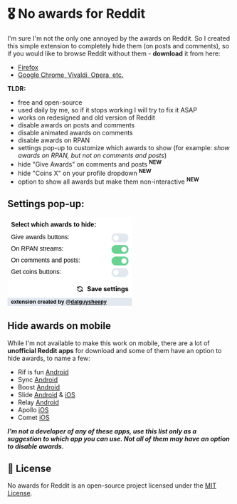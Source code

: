 # 🎖️ No awards for Reddit

I'm sure I'm not the only one annoyed by the awards on Reddit. So I created this simple extension to completely hide them (on posts and comments), so if you would like to browse Reddit without them - **download** it from here:

-   [Firefox](https://addons.mozilla.org/en-US/firefox/addon/no-awards-for-reddit/)
-   [Google Chrome, Vivaldi, Opera, etc.](https://chrome.google.com/webstore/detail/no-awards-for-reddit/ehpnjdkpdllckhmbglbpdbmddcnloeep)

**TLDR:**

-   free and open-source
-   used daily by me, so if it stops working I will try to fix it ASAP
-   works on redesigned and old version of Reddit
-   disable awards on posts and comments
-   disable animated awards on comments
-   disable awards on RPAN
-   settings pop-up to customize which awards to show (for example: _show awards on RPAN, but not on comments and posts_)
-   hide "Give Awards" on comments and posts <sup>**NEW**</sup>
-   hide "Coins X" on your profile dropdown <sup>**NEW**</sup>
-   option to show all awards but make them non-interactive <sup>**NEW**</sup>

## Settings pop-up:

![settings pop-up](settings.png)

## Hide awards on mobile

While I'm not available to make this work on mobile, there are a lot of **unofficial Reddit apps** for download and some of them have an option to hide awards, to name a few:

-   Rif is fun [Android](https://play.google.com/store/apps/details?id=com.andrewshu.android.reddit)
-   Sync [Android](https://play.google.com/store/apps/details?id=com.laurencedawson.reddit_sync)
-   Boost [Android](https://play.google.com/store/apps/details?id=com.rubenmayayo.reddit)
-   Slide [Android](https://play.google.com/store/apps/details?id=me.ccrama.redditslide) & [iOS](https://apps.apple.com/us/app/slide-for-reddit/id1260626828)
-   Relay [Android](https://play.google.com/store/apps/details?id=free.reddit.news)
-   Apollo [iOS](https://apps.apple.com/app/id979274575)
-   Comet [iOS](https://apps.apple.com/us/app/id1146204813)

**_I'm not a developer of any of these apps, use this list only as a suggestion to which app you can use. Not all of them may have an option to disable awards._**

## 📝 License

No awards for Reddit is an open-source project licensed under the [MIT License](https://github.com/datguysheepy/no-awards-fr/blob/master/LICENSE).
